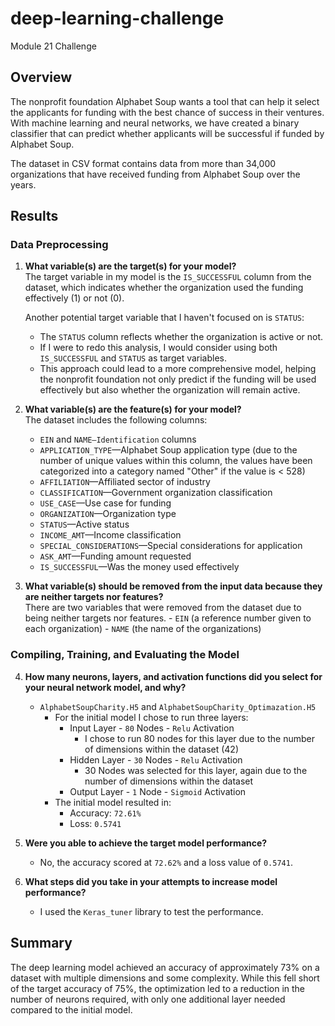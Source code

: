 # deep-learning-challenge
Module 21 Challenge


## Overview
The nonprofit foundation Alphabet Soup wants a tool that can help it select the applicants for funding with the best chance of success in their ventures. With machine learning and neural networks, we have created a binary classifier that can predict whether applicants will be successful if funded by Alphabet Soup.

The dataset in CSV format contains data from more than 34,000 organizations that have received funding from Alphabet Soup over the years.


## Results
### Data Preprocessing

1. **What variable(s) are the target(s) for your model?<br>**
The target variable in my model is the `IS_SUCCESSFUL` column from the dataset, which indicates whether the organization used the funding effectively (1) or not (0).

   Another potential target variable that I haven't focused on is `STATUS`:
      - The `STATUS` column reflects whether the organization is active or not.
      - If I were to redo this analysis, I would consider using both `IS_SUCCESSFUL` and `STATUS` as target variables.
      - This approach could lead to a more comprehensive model, helping the nonprofit foundation not only predict if the funding will be used effectively but also whether the organization will remain active.

2. **What variable(s) are the feature(s) for your model?**<br>
   The dataset includes the following columns:
      - `EIN` and `NAME—Identification` columns
      - `APPLICATION_TYPE`—Alphabet Soup application type (due to the number of unique values within this column, the values have been categorized into a category named "Other" if the value is < 528)
      - `AFFILIATION`—Affiliated sector of industry
      - `CLASSIFICATION`—Government organization classification
      - `USE_CASE`—Use case for funding
      - `ORGANIZATION`—Organization type
      - `STATUS`—Active status
      - `INCOME_AMT`—Income classification
      - `SPECIAL_CONSIDERATIONS`—Special considerations for application
      - `ASK_AMT`—Funding amount requested
      - `IS_SUCCESSFUL`—Was the money used effectively

3. **What variable(s) should be removed from the input data because they are neither targets nor features?**<br>
   There are two variables that were removed from the dataset due to being neither targets nor features. 
         - `EIN` (a reference number given to each organization)
         - `NAME` (the name of the organizations)

### Compiling, Training, and Evaluating the Model
4. **How many neurons, layers, and activation functions did you select for your neural network model, and why?**<br>
    - `AlphabetSoupCharity.H5` and `AlphabetSoupCharity_Optimazation.H5`
        - For the initial model I chose to run three layers:
            - Input Layer - `80` Nodes - `Relu` Activation
                - I chose to run 80 nodes for this layer due to the number of dimensions within the dataset (42)
            - Hidden Layer - `30` Nodes - `Relu` Activation
                - 30 Nodes was selected for this layer, again due to the number of dimensions within the dataset
            - Output Layer - `1` Node - `Sigmoid` Activation
        - The initial model resulted in:
            - Accuracy: `72.61%`
            - Loss: `0.5741`

5. **Were you able to achieve the target model performance?**<br>
    - No, the accuracy scored at `72.62%` and a loss value of `0.5741`.

6. **What steps did you take in your attempts to increase model performance?**<br>
    - I used the `Keras_tuner` library to test the performance.


## Summary
The deep learning model achieved an accuracy of approximately 73% on a dataset with multiple dimensions and some complexity. While this fell short of the target accuracy of 75%, the optimization led to a reduction in the number of neurons required, with only one additional layer needed compared to the initial model.

